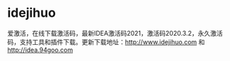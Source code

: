 # idejihuo
爱激活，在线下载激活码，最新IDEA激活码2021，激活码2020.3.2，永久激活码，支持工具和插件下载。更新下载地址：http://www.idejihuo.com 和 http://idea.94goo.com

# 
